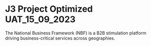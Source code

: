 # J3 Project Optimized UAT_15_09_2023

The National Business Framework (NBF) is a B2B stimulation platform driving business-critical services across geographies.